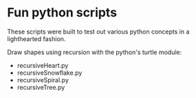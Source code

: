 # Fun python scripts
These scripts were built to test out various python concepts in a lighthearted fashion.

Draw shapes using recursion with the python's turtle module:
- recursiveHeart.py
- recursiveSnowflake.py
- recursiveSpiral.py
- recursiveTree.py
